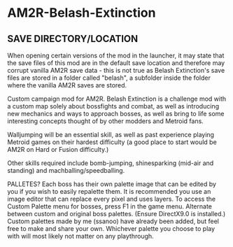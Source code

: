 # AM2R-Belash-Extinction

## SAVE DIRECTORY/LOCATION
When opening certain versions of the mod in the launcher, it may state that the save files of this mod are in the default save location and therefore may corrupt vanilla AM2R save data - this is not true as Belash Extinction's save files are stored in a folder called "belash", a subfolder inside the folder where the vanilla AM2R saves are stored.



Custom campaign mod for AM2R.
Belash Extinction is a challenge mod with a custom map solely about bossfights and combat, as well as introducing new mechanics and ways to approach bosses, as well as bring to life some interesting concepts thought of by other modders and Metroid fans.

Walljumping will be an essential skill, as well as past experience playing Metroid games on their hardest difficulty (a good place to start would be AM2R on Hard or Fusion difficulty.)

Other skills required include bomb-jumping, shinesparking (mid-air and standing) and machballing/speedballing.

PALLETES?
Each boss has their own palette image that can be edited by you if you wish to easily repalette them. It is recommended you use an image editor that can replace every pixel and uses layers.
To access the Custom Palette menu for bosses, press F1 in the game menu. Alternate between custom and original boss palettes. (Ensure DirectX9.0 is installed.)
Custom palettes made by me (ssanoo) have already been added, but feel free to make and share your own. Whichever palette you choose to play with will most likely not matter on any playthrough.
